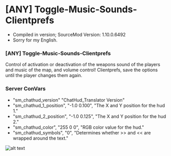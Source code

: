 # [ANY] Toggle-Music-Sounds-Clientprefs

* Compiled in version; SourceMod Version: 1.10.0.6492
* Sorry for my English.

### [ANY] Toggle-Music-Sounds-Clientprefs
Control of activation or deactivation of the weapons sound of the players and music of the map, and volume control!
Clientprefs, save the options until the player changes them again.

### Server ConVars

* "sm_chathud_version" "ChatHud_Translator Version"
* "sm_chathud_1_position", "-1.0 0.100", "The X and Y position for the hud 1."
* "sm_chathud_2_position", "-1.0 0.125", "The X and Y position for the hud 2."
* "sm_chathud_color", "255 0 0", "RGB color value for the hud."
* "sm_chathud_symbols", "0", "Determines whether >> and << are wrapped around the text."


![alt text](https://i.ibb.co/X8J6r5s/20201113222103-1.jpg)
